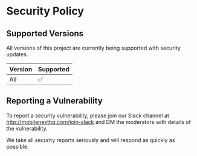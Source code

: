 # Security Policy

## Supported Versions

All versions of this project are currently being supported with security updates.

| Version | Supported          |
| ------- | ------------------ |
| All     | :white_check_mark: |

## Reporting a Vulnerability

To report a security vulnerability, please join our Slack channel at http://mobilenexthq.com/join-slack and DM the moderators with details of the vulnerability.

We take all security reports seriously and will respond as quickly as possible.

